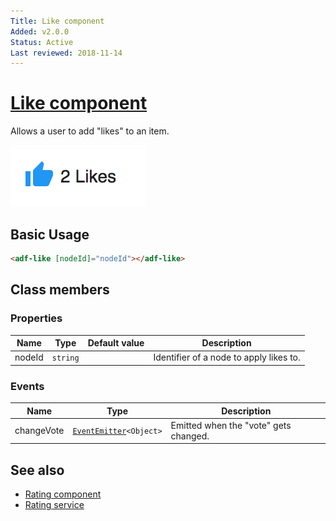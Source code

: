 ```yaml
---
Title: Like component
Added: v2.0.0
Status: Active
Last reviewed: 2018-11-14
---
```


# [Like component](../../lib/content-services/social/like.component.ts "Defined in like.component.ts")

Allows a user to add "likes" to an item.

![Custom columns](../docassets/images/social1.png)

## Basic Usage

```html
<adf-like [nodeId]="nodeId"></adf-like>
```

## Class members

### Properties

| Name | Type | Default value | Description |
| ---- | ---- | ------------- | ----------- |
| nodeId | `string` |  | Identifier of a node to apply likes to. |

### Events

| Name | Type | Description |
| ---- | ---- | ----------- |
| changeVote | [`EventEmitter`](https://angular.io/api/core/EventEmitter)`<Object>` | Emitted when the "vote" gets changed. |

## See also

-   [Rating component](rating.component.md)
-   [Rating service](rating.service.md)
